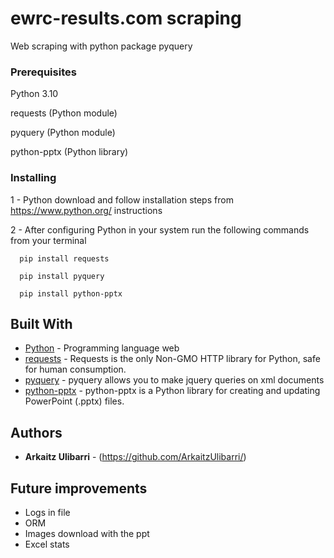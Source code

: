 # ewrc-results.com scraping

Web scraping with python package pyquery

### Prerequisites

Python 3.10

requests (Python module)

pyquery (Python module)

python-pptx (Python library)

### Installing

1 - Python download and follow installation steps from https://www.python.org/ instructions

2 - After configuring Python in your system run the following commands from your terminal

```
  pip install requests
```

```
  pip install pyquery
```

```
  pip install python-pptx
```

## Built With

* [Python](https://www.python.org/) - Programming language web
* [requests](http://docs.python-requests.org/) - Requests is the only Non-GMO HTTP library for Python, safe for human consumption.
* [pyquery](http://pyquery.readthedocs.io/) - pyquery allows you to make jquery queries on xml documents
* [python-pptx](https://python-pptx.readthedocs.io/) - python-pptx is a Python library for creating and updating PowerPoint (.pptx) files.

## Authors

* **Arkaitz Ulibarri** - (https://github.com/ArkaitzUlibarri/)

## Future improvements
* Logs in file
* ORM
* Images download with the ppt
* Excel stats